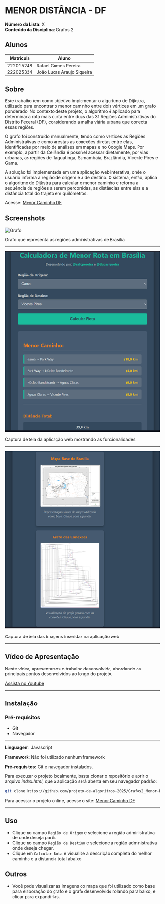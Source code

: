 # MENOR DISTÂNCIA - DF

**Número da Lista**: X<br>
**Conteúdo da Disciplina**: Grafos 2<br>

## Alunos

|Matrícula | Aluno |
| -- | -- |
| 222015248  |  Rafael Gomes Pereira |
| 222025324  |  João Lucas Araujo Siqueira |

## Sobre

Este trabalho tem como objetivo implementar o algoritmo de Dijkstra, utilizado para encontrar o menor caminho entre dois vértices em um grafo ponderado. No contexto deste projeto, o algoritmo é aplicado para determinar a rota mais curta entre duas das 31 Regiões Administrativas do Distrito Federal (DF), considerando a malha viária urbana que conecta essas regiões.

O grafo foi construído manualmente, tendo como vértices as Regiões Administrativas e como arestas as conexões diretas entre elas, identificadas por meio de análises em mapas e no Google Maps. Por exemplo, a partir da Ceilândia é possível acessar diretamente, por vias urbanas, as regiões de Taguatinga, Samambaia, Brazlândia, Vicente Pires e Gama.

A solução foi implementada em uma aplicação web interativa, onde o usuário informa a região de origem e a de destino. O sistema, então, aplica o algoritmo de Dijkstra para calcular o menor caminho e retorna a sequência de regiões a serem percorridas, as distâncias entre elas e a distância total do trajeto em quilômetros.

Acesse: [Menor Caminho DF](https://projeto-de-algoritmos-2025.github.io/Grafos2_Menor-Distancia-DF/)

## Screenshots


![Grafo](assets/grafo_brasilia.svg)

Grafo que representa as regiões administrativas de Brasília


---

![Site](assets/site.png)

Captura de tela da aplicação web mostrando as funcionalidades


---

![Fotos](assets/fotos.png)

Captura de tela das imagens inseridas na aplicação web

---

</center>

## Vídeo de Apresentação

Neste vídeo, apresentamos o trabalho desenvolvido, abordando os principais pontos desenvolvidos ao longo do projeto.

[Assista no Youtube](https://youtu.be/bvvu0p0dONs)

---

## Instalação

### Pré-requisitos

- Git
- Navegador

---

**Linguagem**: Javascript <br>

**Framework**: Não foi utilizado nenhum framework<br>

**Pré-requisitos:** Git e navegador instalados.<br>

Para executar o projeto localmente, basta clonar o repositório e abrir o arquivo _index.html_, que a aplicação será aberta em seu navegador padrão:


```bash
git clone https://github.com/projeto-de-algoritmos-2025/Grafos2_Menor-Distancia-DF.git
```

Para acessar o projeto online, acesse o site:
[Menor Caminho DF](https://projeto-de-algoritmos-2025.github.io/Grafos2_Menor-Distancia-DF/)

---

## Uso

- Clique no campo `Região de Origem` e selecione a região administrativa de onde deseja partir.
- Clique no campo `Região de Destino` e selecione a região administrativa onde deseja chegar.
- Clique em `Calcular Rota` e visualize a descrição completa do melhor caminho e a distancia total abaixo.

## Outros

- Você pode visualizar as imagens do mapa que foi utilizado como base para elaboração do grafo e o grafo desenvolvido rolando para baixo, e clicar para expandi-las.




